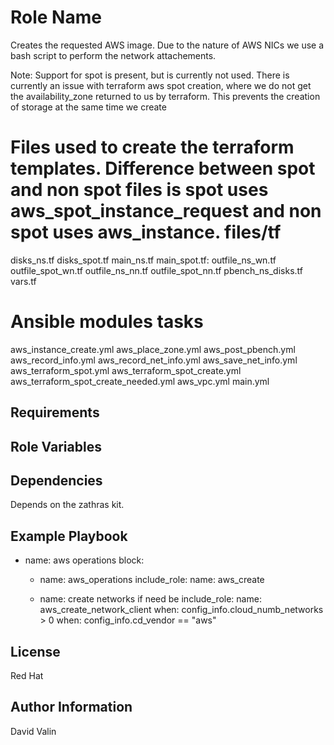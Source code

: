 Role Name
=========
Creates the requested AWS image.  Due to the nature of AWS NICs we use a bash script to 
perform the network attachements.

Note: Support for spot is present, but is currently not used.  There is currently 
an issue with terraform aws spot creation, where we do not get the availability_zone
returned to us by terraform.  This prevents the creation of storage at the same time we create 

Files used to create the terraform templates.  Difference between spot and non spot files is
spot uses aws_spot_instance_request and non spot uses aws_instance.
files/tf 
=======
disks_ns.tf
disks_spot.tf
main_ns.tf
main_spot.tf:
outfile_ns_wn.tf
outfile_spot_wn.tf
outfile_ns_nn.tf
outfile_spot_nn.tf
pbench_ns_disks.tf
vars.tf

Ansible modules
tasks
======
aws_instance_create.yml
aws_place_zone.yml
aws_post_pbench.yml
aws_record_info.yml
aws_record_net_info.yml
aws_save_net_info.yml
aws_terraform_spot.yml
aws_terraform_spot_create.yml
aws_terraform_spot_create_needed.yml
aws_vpc.yml
main.yml


Requirements
------------


Role Variables
--------------

Dependencies
------------

Depends on the zathras kit.

Example Playbook
----------------
  - name: aws operations
    block:
    - name: aws_operations
      include_role:
        name: aws_create

    - name: create networks if need be
      include_role:
        name: aws_create_network_client
      when: config_info.cloud_numb_networks > 0
    when: config_info.cd_vendor == "aws"


License
-------

Red Hat

Author Information
------------------

David Valin
